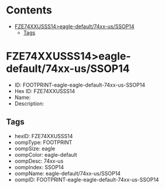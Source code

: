 



Contents
========

* [FZE74XXUSSS14>eagle-default/74xx-us/SSOP14](#fze74xxusss14eagle-default74xx-usssop14)
	* [Tags](#tags)

# FZE74XXUSSS14>eagle-default/74xx-us/SSOP14

- ID: FOOTPRINT-eagle-eagle-default-74xx-us-SSOP14
- Hex ID: FZE74XXUSSS14
- Name: 
- Description: 

## Tags

- hexID: FZE74XXUSSS14
- oompType: FOOTPRINT
- oompSize: eagle
- oompColor: eagle-default
- oompDesc: 74xx-us
- oompIndex: SSOP14
- oompName: eagle-default/74xx-us/SSOP14
- oompID: FOOTPRINT-eagle-eagle-default-74xx-us-SSOP14
